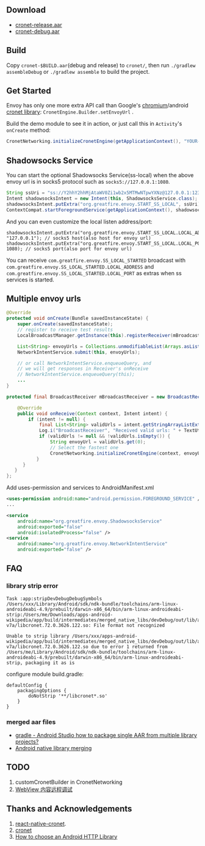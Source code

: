 
## Download

- [cronet-release.aar](https://envoy.greatfire.org/static/cronet-release.aar)
- [cronet-debug.aar](https://envoy.greatfire.org/static/cronet-debug.aar)

## Build

Copy `cronet-$BUILD.aar`(debug and release) to `cronet/`, then run `./gradlew assembleDebug` or `./gradlew assemble` to build the project.

## Get Started

Envoy has only one more extra API call than Google's [chromium](https://chromium.googlesource.com/chromium/src/+/master/components/cronet/)/android [cronet library](https://developer.android.com/guide/topics/connectivity/cronet): `CronetEngine.Builder.setEnvoyUrl` .

Build the demo module to see it in action, or just call this in `Activity`'s `onCreate` method:

```java
CronetNetworking.initializeCronetEngine(getApplicationContext(), "YOUR-ENVOY-URL"); // set envoy url here, read native/README.md for all supported formats.
```

## Shadowsocks Service

You can start the optional Shadowsocks Service(ss-local) when the above envoy url is in socks5 protocol such as `socks5://127.0.0.1:1080`.
```java
String ssUri = "ss://Y2hhY2hhMjAtaWV0Zi1wb2x5MTMwNTpwYXNz@127.0.0.1:1234"; // your ss server connection url
Intent shadowsocksIntent = new Intent(this, ShadowsocksService.class);
shadowsocksIntent.putExtra("org.greatfire.envoy.START_SS_LOCAL", ssUri);
ContextCompat.startForegroundService(getApplicationContext(), shadowsocksIntent);
```

And you can even customize the local listen address/port:
```
shadowsocksIntent.putExtra("org.greatfire.envoy.START_SS_LOCAL.LOCAL_ADDRESS", "127.0.0.1"); // socks5 host(also host for envoy url)
shadowsocksIntent.putExtra("org.greatfire.envoy.START_SS_LOCAL.LOCAL_PORT", 1080); // socks5 port(also port for envoy url)
```

You can receive `com.greatfire.envoy.SS_LOCAL_STARTED` broadcast with  
 `com.greatfire.envoy.SS_LOCAL_STARTED.LOCAL_ADDRESS` and `com.greatfire.envoy.SS_LOCAL_STARTED.LOCAL_PORT` as extras when ss services is started.

## Multiple envoy urls

```java
@Override
protected void onCreate(Bundle savedInstanceState) {
    super.onCreate(savedInstanceState);
    // register to receive test results
    LocalBroadcastManager.getInstance(this).registerReceiver(mBroadcastReceiver, new IntentFilter(org.greatfire.envoy.NetworkIntentServiceKt.BROADCAST_VALID_URL_FOUND));

    List<String> envoyUrls = Collections.unmodifiableList(Arrays.asList("https://allowed.example.com/path/", "socks5://127.0.0.1:1080"));
    NetworkIntentService.submit(this, envoyUrls);

    // or call NetworkIntentService.enqueueQuery, and
    // we will get responses in Receiver's onReceive
    // NetworkIntentService.enqueueQuery(this);
    ...
}

protected final BroadcastReceiver mBroadcastReceiver = new BroadcastReceiver() {

    @Override
    public void onReceive(Context context, Intent intent) {
        if (intent != null) {
            final List<String> validUrls = intent.getStringArrayListExtra(org.greatfire.envoy.NetworkIntentServiceKt..EXTENDED_DATA_VALID_URLS);
            Log.i("BroadcastReceiver", "Received valid urls: " + TextUtils.join(", ", validUrls));
            if (validUrls != null && !validUrls.isEmpty()) {
                String envoyUrl = validUrls.get(0);
                // Select the fastest one
                CronetNetworking.initializeCronetEngine(context, envoyUrl); // reInitializeIfNeeded set to false
           }
      }
   }
};
```

Add uses-permission and services to AndroidManifest.xml
```xml
<uses-permission android:name="android.permission.FOREGROUND_SERVICE" />
...

<service
    android:name="org.greatfire.envoy.ShadowsocksService"
    android:exported="false"
    android:isolatedProcess="false" />
<service
    android:name="org.greatfire.envoy.NetworkIntentService"
    android:exported="false" />
```

## FAQ

### library strip error
```
Task :app:stripDevDebugDebugSymbols
/Users/xxx/Library/Android/sdk/ndk-bundle/toolchains/arm-linux-androideabi-4.9/prebuilt/darwin-x86_64/bin/arm-linux-androideabi-strip:/Users/me/Downloads/apps-android-wikipedia/app/build/intermediates/merged_native_libs/devDebug/out/lib/armeabi-v7a/libcronet.72.0.3626.122.so: File format not recognized

Unable to strip library /Users/xxx/apps-android-wikipedia/app/build/intermediates/merged_native_libs/devDebug/out/lib/armeabi-v7a/libcronet.72.0.3626.122.so due to error 1 returned from /Users/me/Library/Android/sdk/ndk-bundle/toolchains/arm-linux-androideabi-4.9/prebuilt/darwin-x86_64/bin/arm-linux-androideabi-strip, packaging it as is
```

configure module build.gradle:
```
defaultConfig {
    packagingOptions {
        doNotStrip '**/libcronet*.so'
    }
}
```

### merged aar files
- [gradle - Android Studio how to package single AAR from multiple library projects?](https://stackoverflow.com/questions/20700581/android-studio-how-to-package-single-aar-from-multiple-library-projects/20715155#20715155)
- [Android native library merging](https://engineering.fb.com/android/android-native-library-merging/)

## TODO
1. customCronetBuilder in CronetNetworking
2. [WebView 内容远程调试](https://hearrain.com/webview-remote-debugging)

## Thanks and Acknowledgements
1. [react-native-cronet](https://github.com/akshetpandey/react-native-cronet).
2. [cronet](https://github.com/lizhangqu/cronet)
2. [How to choose an Android HTTP Library](https://appdevelopermagazine.com/how-to-choose-an-android-http-library/)
